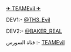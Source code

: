 [✈ TEAMEvil ✈](https://telegram.me/illOlli)


DEV1:- [@TH3_Evil](https://telegram.me/ll_B5)

DEV2:- [@BAKER_REAL](https://telegram.me/sadikal_knani10) 

قناة السورس :- [TEAMEvil](https://telegram.me/illOlli)
